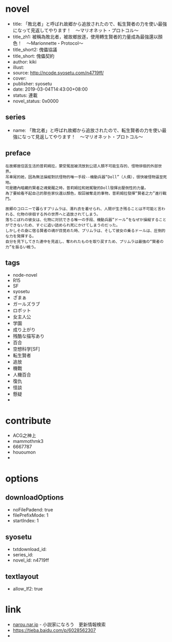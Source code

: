 # novel

- title: 「敗北者」と呼ばれ故郷から追放されたので、転生賢者の力を使い最強になって見返してやります！　～マリオネット・プロトコル～
- title_zh1: 被稱為敗北者，被故鄉放逐，使用轉生賢者的力量成為最強還以顏色！　～Marionnette・Protocol～
- title_short2: 傀儡協議
- title_short: 傀儡契約
- author: kiki
- illust:
- source: http://ncode.syosetu.com/n4719ff/
- cover:
- publisher: syosetu
- date: 2019-03-04T14:43:00+08:00
- status: 連載
- novel_status: 0x0000

## series

- name: 「敗北者」と呼ばれ故郷から追放されたので、転生賢者の力を使い最強になって見返してやります！　～マリオネット・プロトコル～

## preface


```
在故鄉居住區生活的普莉姆拉，蒙受冤屈被流放到公認人類不可能生存的、怪物徘徊的外部世界。
吊車尾的她，因為無法操縱對抗怪物的唯一手段--機動兵器“Doll”（人偶），很快被怪物逼至死地。
可是體內暗藏的賢者之魂覺醒之時，普莉姆拉和她駕駛的Doll發揮出壓倒性的力量。
為了要給看不起自己的那些家伙還以顏色，取回被奪走的事物，普莉姆拉發揮“賢者之力”進行戰鬥。

故郷のコロニーで暮らすプリムラは、濡れ衣を着せられ、人間が生き残ることは不可能と言われる、化物の徘徊する外の世界へと追放されてしまう。
落ちこぼれの彼女は、化物に対抗できる唯一の手段、機動兵器“ドール”をなぜか操縦することができないため、すぐに追い詰められ死にかけてしまうのだった。
しかしその身に宿る賢者の魂が目覚めた時、プリムラは、そして彼女の乗るドールは、圧倒的な力を発揮する。
自分を見下してきた連中を見返し、奪われたものを取り戻すため、プリムラは最強の“賢者の力”を振るい戦う。
```

## tags

- node-novel
- R15
- SF
- syosetu
- ざまぁ
- ガールズラブ
- ロボット
- 女主人公
- 学園
- 成り上がり
- 残酷な描写あり
- 百合
- 空想科学[SF]
- 転生賢者
- 追放
- 機戰
- 人機百合
- 復仇
- 怪談
- 懸疑
- 

# contribute

- ACG之神上
- mammothmk3
- 6667787
- hououmon
- 

# options

## downloadOptions

- noFilePadend: true
- filePrefixMode: 1
- startIndex: 1

## syosetu

- txtdownload_id:
- series_id:
- novel_id: n4719ff

## textlayout

- allow_lf2: true

# link

- [narou.nar.jp](https://narou.nar.jp/search.php?text=n4719ff&novel=all&genre=all&new_genre=all&length=0&down=0&up=100) - 小説家になろう　更新情報検索
- https://tieba.baidu.com/p/6028562307
- 


